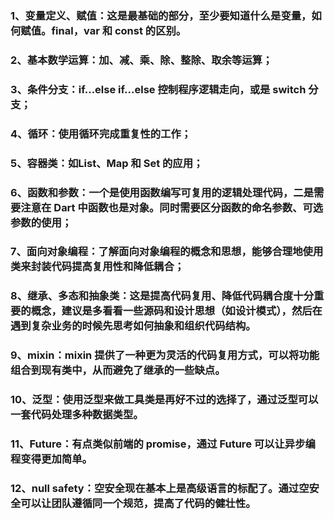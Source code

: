 ### 1、变量定义、赋值：这是最基础的部分，至少要知道什么是变量，如何赋值。final，var 和 const 的区别。
### 2、基本数学运算：加、减、乘、除、整除、取余等运算；
### 3、条件分支：if...else if...else 控制程序逻辑走向，或是 switch 分支；
### 4、循环：使用循环完成重复性的工作；
### 5、容器类：如List、Map 和 Set 的应用；
### 6、函数和参数：一个是使用函数编写可复用的逻辑处理代码，二是需要注意在 Dart 中函数也是对象。同时需要区分函数的命名参数、可选参数的使用；
### 7、面向对象编程：了解面向对象编程的概念和思想，能够合理地使用类来封装代码提高复用性和降低耦合；
### 8、继承、多态和抽象类：这是提高代码复用、降低代码耦合度十分重要的概念，建议是多看看一些源码和设计思想（如设计模式），然后在遇到复杂业务的时候先思考如何抽象和组织代码结构。
### 9、mixin：mixin 提供了一种更为灵活的代码复用方式，可以将功能组合到现有类中，从而避免了继承的一些缺点。
### 10、泛型：使用泛型来做工具类是再好不过的选择了，通过泛型可以一套代码处理多种数据类型。
### 11、Future：有点类似前端的 promise，通过 Future 可以让异步编程变得更加简单。
### 12、null safety：空安全现在基本上是高级语言的标配了。通过空安全可以让团队遵循同一个规范，提高了代码的健壮性。
